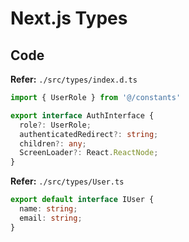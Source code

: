 # Next.js Types

## Code

**Refer:** `./src/types/index.d.ts`

```ts
import { UserRole } from '@/constants'

export interface AuthInterface {
  role?: UserRole;
  authenticatedRedirect?: string;
  children?: any;
  ScreenLoader?: React.ReactNode;
}
```

**Refer:** `./src/types/User.ts`

```ts
export default interface IUser {
  name: string;
  email: string;
}
```
